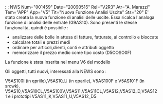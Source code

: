  :  : NWS Num="001459" Date="20090516" Rel="V2R3" Atr="A. Marazzi" Tem="APP" App="V5" Tit="Nuova Funzione Analisi Uscite" Sts="20"
E' stato creata la nuova funzione di analisi delle uscite.
Essa ricalca l'analoga funzione di analisi delle entrate (G9AS10).
Sono presenti le stesse funzionalità, quindi è possibile : 
-  analizzare delle bolle in attesa di fatture, fatturate, al controllo e bloccate
-  calcolare totali e prezzi medi
-  ordinare per articoli,clienti, conti e attributi oggetto
-  memorizzare il prezzo medio come tipo costo (D5COSO0F)

La funzione è stata inserita nel menu V6 del modello

Gli oggetti, tutti nuovi, interessati alla NEWS sono : 

V5AS100I (in qpriile),V5AS10_U (in qparile), V5AS100F e V5AS101F (in srcwk), V5AS10,V5AS10CL,V5AS100V,V5AS11,V5AS11CL,V5AS12,V5AS12_D,V5AS121 e i prototipi V5AS11_K,V5AS11_U,V5AS12_D5
